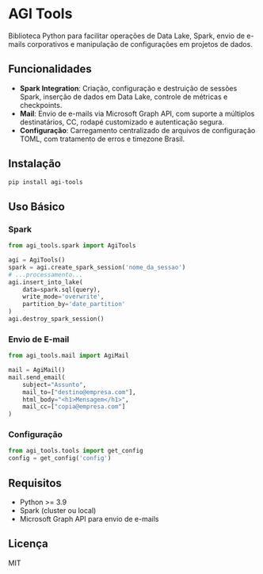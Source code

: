 # AGI Tools

Biblioteca Python para facilitar operações de Data Lake, Spark, envio de e-mails corporativos e manipulação de configurações em projetos de dados.

## Funcionalidades

- **Spark Integration**: Criação, configuração e destruição de sessões Spark, inserção de dados em Data Lake, controle de métricas e checkpoints.
- **Mail**: Envio de e-mails via Microsoft Graph API, com suporte a múltiplos destinatários, CC, rodapé customizado e autenticação segura.
- **Configuração**: Carregamento centralizado de arquivos de configuração TOML, com tratamento de erros e timezone Brasil.

## Instalação

```bash
pip install agi-tools
```

## Uso Básico

### Spark

```python
from agi_tools.spark import AgiTools

agi = AgiTools()
spark = agi.create_spark_session('nome_da_sessao')
# ...processamento...
agi.insert_into_lake(
    data=spark.sql(query),
    write_mode='overwrite',
    partition_by='date_partition'
)
agi.destroy_spark_session()
```

### Envio de E-mail

```python
from agi_tools.mail import AgiMail

mail = AgiMail()
mail.send_email(
    subject="Assunto",
    mail_to=["destino@empresa.com"],
    html_body="<h1>Mensagem</h1>",
    mail_cc=["copia@empresa.com"]
)
```

### Configuração

```python
from agi_tools.tools import get_config
config = get_config('config')
```

## Requisitos

- Python >= 3.9
- Spark (cluster ou local)
- Microsoft Graph API para envio de e-mails

## Licença

MIT
